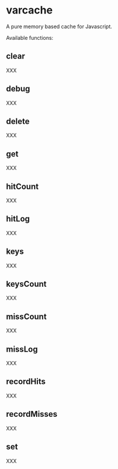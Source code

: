 # varcache

A pure memory based cache for Javascript.

Available functions:

## clear

XXX

## debug

XXX

## delete

XXX

## get

XXX

## hitCount

XXX

## hitLog

XXX

## keys

XXX

## keysCount

XXX

## missCount

XXX

## missLog

XXX

## recordHits

XXX

## recordMisses

XXX

## set

XXX
